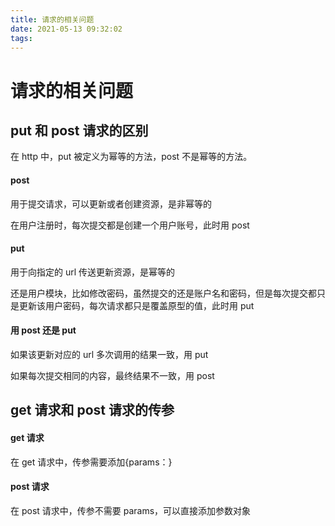 ```yaml
---
title: 请求的相关问题
date: 2021-05-13 09:32:02
tags:
---
```


# 请求的相关问题

## **put 和 post 请求的区别**

在 http 中，put 被定义为幂等的方法，post 不是幂等的方法。

#### post

用于提交请求，可以更新或者创建资源，是非幂等的

在用户注册时，每次提交都是创建一个用户账号，此时用 post

#### put

用于向指定的 url 传送更新资源，是幂等的

还是用户模块，比如修改密码，虽然提交的还是账户名和密码，但是每次提交都只是更新该用户密码，每次请求都只是覆盖原型的值，此时用 put

#### 用 post 还是 put

如果该更新对应的 url 多次调用的结果一致，用 put

如果每次提交相同的内容，最终结果不一致，用 post

## get 请求和 post 请求的传参

#### get 请求

在 get 请求中，传参需要添加{params：}

#### post 请求

在 post 请求中，传参不需要 params，可以直接添加参数对象
